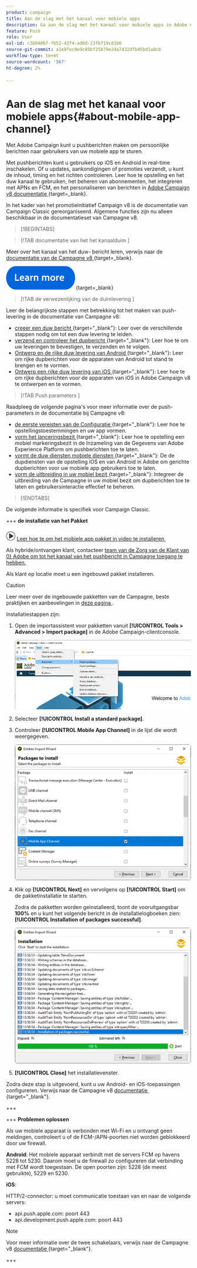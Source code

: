```yaml
---
product: campaign
title: Aan de slag met het kanaal voor mobiele apps
description: Ga aan de slag met het kanaal voor mobiele apps in Adobe Campaign
feature: Push
role: User
exl-id: c3b0406f-f652-42f4-ad0d-23fb719cd1b6
source-git-commit: a1e9fec0e9c85bf25b79e24a7432dfb45bd1a0cb
workflow-type: tm+mt
source-wordcount: '567'
ht-degree: 2%

---
```


# Aan de slag met het kanaal voor mobiele apps{#about-mobile-app-channel}

Met Adobe Campaign kunt u pushberichten maken om persoonlijke berichten naar gebruikers van uw mobiele app te sturen.

Met pushberichten kunt u gebruikers op iOS en Android in real-time inschakelen. Of u updates, aankondigingen of promoties verzendt, u kunt de inhoud, timing en het richten controleren. Leer hoe te opstelling en het duw kanaal te gebruiken, het beheren van abonnementen, het integreren met APNs en FCM, en het personaliseren van berichten in [&#x200B; Adobe Campaign v8 documentatie &#x200B;](https://experienceleague.adobe.com/en/docs/campaign/campaign-v8/send/emails/email){target=_blank}.

In het kader van het promotieinitiatief Campaign v8 is de documentatie van Campaign Classic gereorganiseerd. Algemene functies zijn nu alleen beschikbaar in de documentatieset van Campagne v8.

>[!BEGINTABS]

>[!TAB  documentatie van het het kanaalduim ]

Meer over het kanaal van het duw- bericht leren, verwijs naar de [&#x200B; documentatie van de Campagne v8 &#x200B;](https://experienceleague.adobe.com/docs/campaign/campaign-v8/send/push/push.html){target=_blank}.

[![afbeelding](../../assets/do-not-localize/learn-more-button.svg)](https://experienceleague.adobe.com/docs/campaign/campaign-v8/send/push/push.html){target=_blank}


>[!TAB  de verwezenlijking van de duimlevering ]

Leer de belangrijkste stappen met betrekking tot het maken van push-levering in de documentatie van Campagne v8:

* [&#x200B; creeer een duw bericht &#x200B;](https://experienceleague.adobe.com/docs/campaign/campaign-v8/send/push/push.html#push-create){target="_blank"}: Leer over de verschillende stappen nodig om tot een duw levering te leiden.
* [&#x200B; verzend en controleer het dupbericht &#x200B;](https://experienceleague.adobe.com/docs/campaign/campaign-v8/send/push/push.html#push-test){target="_blank"}: Leer hoe te om uw leveringen te bevestigen, te verzenden en te volgen.
* [&#x200B; Ontwerp en de rijke duw levering van Android &#x200B;](https://experienceleague.adobe.com/docs/campaign/campaign-v8/send/push/rich-push/rich-push-android.html){target="_blank"}: Leer om rijke dupberichten voor de apparaten van Android tot stand te brengen en te vormen.
* [&#x200B; Ontwerp een rijke duw levering van iOS &#x200B;](https://experienceleague.adobe.com/docs/campaign/campaign-v8/send/push/rich-push/rich-push-ios.html){target="_blank"}: Leer hoe te om rijke dupberichten voor de apparaten van iOS in Adobe Campaign v8 te ontwerpen en te vormen.


>[!TAB  Push parameters ]

Raadpleeg de volgende pagina&#39;s voor meer informatie over de push-parameters in de documentatie bij Campagne v8:

* [&#x200B; de eerste vereisten van de Configuratie &#x200B;](https://experienceleague.adobe.com/docs/campaign/campaign-v8/send/push/push-settings.html#before-starting){target="_blank"}: Leer hoe te opstellingstoestemmingen en uw app vormen.
* [&#x200B; vorm het lanceringsbezit &#x200B;](https://experienceleague.adobe.com/docs/campaign/campaign-v8/send/push/push-settings.html#launch-property){target="_blank"}: Leer hoe te opstelling een mobiel markeringsbezit in de Inzameling van de Gegevens van Adobe Experience Platform om pushberichten toe te laten.
* [&#x200B; vormt de duw diensten mobiele diensten &#x200B;](https://experienceleague.adobe.com/docs/campaign/campaign-v8/send/push/push-settings.html#push-service){target="_blank"}: De de dupdiensten van de opstelling iOS en van Android in Adobe om gerichte dupberichten voor uw mobiele app gebruikers toe te laten.
* [&#x200B; vorm de uitbreiding in uw mobiel bezit &#x200B;](https://experienceleague.adobe.com/docs/campaign/campaign-v8/send/push/push-settings.html#configure-extension){target="_blank"}: Integreer de uitbreiding van de Campagne in uw mobiel bezit om dupberichten toe te laten en gebruikersinteractie effectief te beheren.

>[!ENDTABS]


De volgende informatie is specifiek voor Campaign Classic.

+++ **de installatie van het Pakket**

![](assets/do-not-localize/how-to-video.png) [&#x200B; Leer hoe te om het mobiele app pakket in video te installeren &#x200B;](https://experienceleague.adobe.com/docs/campaign-classic-learn/tutorials/sending-messages/push-channel/installing-the-mobile-app-channel.html#sending-messages)

Als hybride/ontvangen klant, contacteer [&#x200B; team van de Zorg van de Klant van 0&rbrace; Adobe om tot het kanaal van het pushbericht in Campagne toegang te hebben.](https://helpx.adobe.com/nl/enterprise/admin-guide.html/enterprise/using/support-for-experience-cloud.ug.html)

Als klant op locatie moet u een ingebouwd pakket installeren.

>[!CAUTION]
>
>Leer meer over de ingebouwde pakketten van de Campagne, beste praktijken en aanbevelingen in [&#x200B; deze pagina &#x200B;](../../installation/using/installing-campaign-standard-packages.md).

Installatiestappen zijn:

1. Open de importassistent voor pakketten vanuit **[!UICONTROL Tools > Advanced > Import package]** in de Adobe Campaign-clientconsole.

   ![](assets/package_ios.png)

1. Selecteer **[!UICONTROL Install a standard package]**.

1. Controleer **[!UICONTROL Mobile App Channel]** in de lijst die wordt weergegeven.

   ![](assets/package_ios_2.png)

1. Klik op **[!UICONTROL Next]** en vervolgens op **[!UICONTROL Start]** om de pakketinstallatie te starten.

   Zodra de pakketten worden geïnstalleerd, toont de vooruitgangsbar **100%** en u kunt het volgende bericht in de installatielogboeken zien: **[!UICONTROL Installation of packages successful]**.

   ![](assets/package_ios_3.png)

1. **[!UICONTROL Close]** het installatievenster.

Zodra deze stap is uitgevoerd, kunt u uw Android- en iOS-toepassingen configureren. Verwijs naar de Campagne v8 [&#x200B; documentatie &#x200B;](https://experienceleague.adobe.com/docs/campaign/campaign-v8/send/push/push.html){target="_blank"}.

+++

+++ **Problemen oplossen**

Als uw mobiele apparaat is verbonden met Wi-Fi en u ontvangt geen meldingen, controleert u of de FCM-/APN-poorten niet worden geblokkeerd door uw firewall.

**Android**: Het mobiele apparaat verbindt met de servers FCM op havens 5228 tot 5230. Daarom moet u de firewall zo configureren dat verbinding met FCM wordt toegestaan. De open poorten zijn: 5228 (de meest gebruikte), 5229 en 5230.

**iOS**:

HTTP/2-connector: u moet communicatie toestaan van en naar de volgende servers:

* api.push.apple.com: poort 443
* api.development.push.apple.com: poort 443

>[!NOTE]
>
>Voor meer informatie over de twee schakelaars, verwijs naar de Campagne v8 [&#x200B; documentatie &#x200B;](https://experienceleague.adobe.com/docs/campaign/campaign-v8/send/push/push-settings.html){target="_blank"}.

+++
